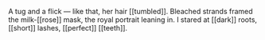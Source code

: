 A tug and a flick — like that, her hair [[tumbled]]. Bleached strands framed the milk-[[rose]] mask, the royal portrait leaning in. I stared at [[dark]] roots, [[short]] lashes, [[perfect]] [[teeth]].
